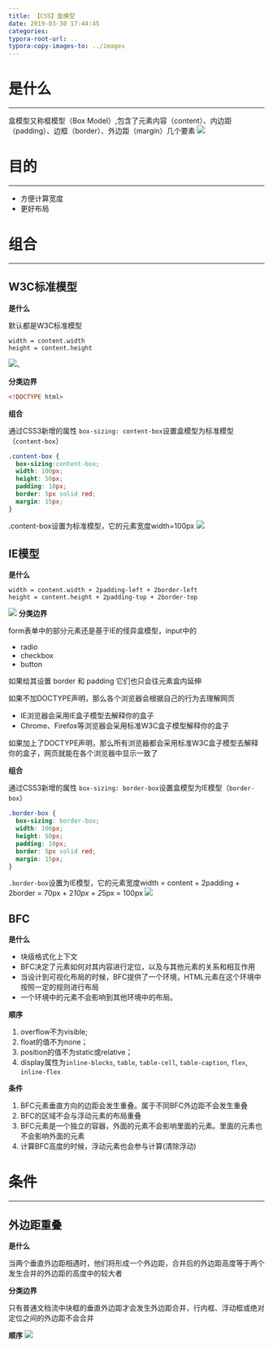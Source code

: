 ```yaml
---
title: 【CSS】盒模型
date: 2019-03-30 17:44:45
categories:
typora-root-url: ..
typora-copy-images-to: ../images
---
```


# 是什么
---
盒模型又称框模型（Box Model）,包含了元素内容（content）、内边距（padding）、边框（border）、外边距（margin）几个要素
![](../images/20190330162953242.png)
# 目的
---
- 方便计算宽度
- 更好布局

# 组合
---
## W3C标准模型
**是什么**

默认都是W3C标准模型
```
width = content.width
height = content.height
```
![](../images/20190330163611690.png)、

**分类边界**

```html
<!DOCTYPE html>
```

**组合**

通过CSS3新增的属性 `box-sizing: content-box`设置盒模型为标准模型（`content-box`）

```css
.content-box {
  box-sizing:content-box;
  width: 100px;
  height: 50px;
  padding: 10px;
  border: 5px solid red;
  margin: 15px;
}
```
.content-box设置为标准模型，它的元素宽度width=100px
![](../images/20190330172923552.png)

## IE模型
**是什么**

```
width = content.width + 2padding-left + 2border-left
height = content.height + 2padding-top + 2border-top
```

![](../images/20190330165723844.png)
**分类边界**

form表单中的部分元素还是基于IE的怪异盒模型，input中的
- radio
- checkbox
- button

如果给其设置 border 和 padding 它们也只会往元素盒内延伸

如果不加DOCTYPE声明，那么各个浏览器会根据自己的行为去理解网页
- IE浏览器会采用IE盒子模型去解释你的盒子
- Chrome、Firefox等浏览器会采用标准W3C盒子模型解释你的盒子

如果加上了DOCTYPE声明，那么所有浏览器都会采用标准W3C盒子模型去解释你的盒子，网页就能在各个浏览器中显示一致了

**组合**

通过CSS3新增的属性 `box-sizing: border-box`设置盒模型为IE模型（`border-box`）
```css
.border-box {
  box-sizing: border-box;
  width: 100px;
  height: 50px;
  padding: 10px;
  border: 5px solid red;
  margin: 15px;
}
```
`.border-box`设置为IE模型，它的元素宽度width = content + 2padding + 2border = 70px + 2*10px + 2*5px = 100px
![](../images/20190330173135288.png)



## BFC

**是什么**
- 块级格式化上下文
- BFC决定了元素如何对其内容进行定位，以及与其他元素的关系和相互作用
- 当设计到可视化布局的时候，BFC提供了一个环境，HTML元素在这个环境中按照一定的规则进行布局
- 一个环境中的元素不会影响到其他环境中的布局。

**顺序**

1.  overflow不为visible;
2.  float的值不为none；
3.  position的值不为static或relative；
4.  display属性为`inline-blocks`, `table`, `table-cell`, `table-caption`, `flex`, `inline-flex`



**条件**

1.  BFC元素垂直方向的边距会发生重叠。属于不同BFC外边距不会发生重叠
2.  BFC的区域不会与浮动元素的布局重叠
3.  BFC元素是一个独立的容器，外面的元素不会影响里面的元素。里面的元素也不会影响外面的元素
4.  计算BFC高度的时候，浮动元素也会参与计算(清除浮动)


# 条件
---
## 外边距重叠

**是什么**

当两个垂直外边距相遇时，他们将形成一个外边距，合并后的外边距高度等于两个发生合并的外边距的高度中的较大者


**分类边界**

只有普通文档流中块框的垂直外边距才会发生外边距合并，行内框、浮动框或绝对定位之间的外边距不会合并

**顺序**
![](../images/20190330173751943.png)
